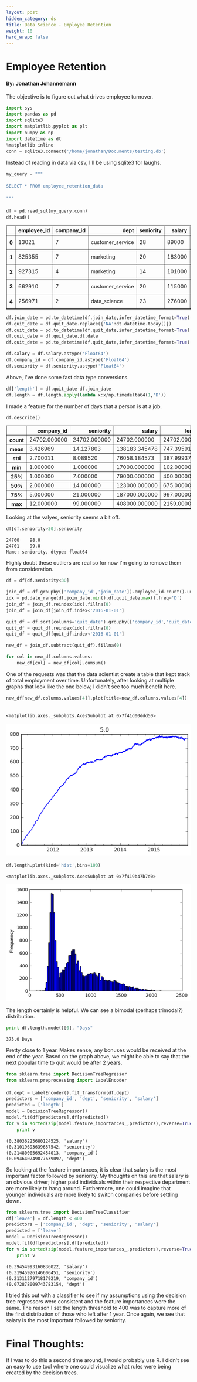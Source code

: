 ```yaml
---
layout: post
hidden_category: ds
title: Data Science - Employee Retention
weight: 10
hard_wrap: false
---
```



# Employee Retention

#### By: Jonathan Johannemann

The objective is to figure out what drives employee turnover.


```python
import sys
import pandas as pd
import sqlite3
import matplotlib.pyplot as plt
import numpy as np
import datetime as dt
%matplotlib inline
conn = sqlite3.connect('/home/jonathan/Documents/testing.db')
```

Instead of reading in data via csv, I'll be using sqlite3 for laughs.


```python
my_query = """

SELECT * FROM employee_retention_data

"""

df = pd.read_sql(my_query,conn)
df.head()
```




<div>
<table border="1" class="dataframe">
  <thead>
    <tr style="text-align: right;">
      <th></th>
      <th>employee_id</th>
      <th>company_id</th>
      <th>dept</th>
      <th>seniority</th>
      <th>salary</th>
      <th>join_date</th>
      <th>quit_date</th>
    </tr>
  </thead>
  <tbody>
    <tr>
      <th>0</th>
      <td>13021</td>
      <td>7</td>
      <td>customer_service</td>
      <td>28</td>
      <td>89000</td>
      <td>2014-03-24</td>
      <td>2015-10-30</td>
    </tr>
    <tr>
      <th>1</th>
      <td>825355</td>
      <td>7</td>
      <td>marketing</td>
      <td>20</td>
      <td>183000</td>
      <td>2013-04-29</td>
      <td>2014-04-04</td>
    </tr>
    <tr>
      <th>2</th>
      <td>927315</td>
      <td>4</td>
      <td>marketing</td>
      <td>14</td>
      <td>101000</td>
      <td>2014-10-13</td>
      <td>NA</td>
    </tr>
    <tr>
      <th>3</th>
      <td>662910</td>
      <td>7</td>
      <td>customer_service</td>
      <td>20</td>
      <td>115000</td>
      <td>2012-05-14</td>
      <td>2013-06-07</td>
    </tr>
    <tr>
      <th>4</th>
      <td>256971</td>
      <td>2</td>
      <td>data_science</td>
      <td>23</td>
      <td>276000</td>
      <td>2011-10-17</td>
      <td>2014-08-22</td>
    </tr>
  </tbody>
</table>
</div>




```python
df.join_date = pd.to_datetime(df.join_date,infer_datetime_format=True)
df.quit_date = df.quit_date.replace({'NA':dt.datetime.today()})
df.quit_date = pd.to_datetime(df.quit_date,infer_datetime_format=True)
df.quit_date = df.quit_date.dt.date
df.quit_date = pd.to_datetime(df.quit_date,infer_datetime_format=True)
```


```python
df.salary = df.salary.astype('Float64')    
df.company_id = df.company_id.astype('Float64')
df.seniority = df.seniority.astype('Float64')
```

Above, I've done some fast data type conversions.


```python
df['length'] = df.quit_date-df.join_date
df.length = df.length.apply(lambda x:x/np.timedelta64(1,'D'))
```

I made a feature for the number of days that a person is at a job.


```python
df.describe()
```




<div>
<table border="1" class="dataframe">
  <thead>
    <tr style="text-align: right;">
      <th></th>
      <th>company_id</th>
      <th>seniority</th>
      <th>salary</th>
      <th>length</th>
    </tr>
  </thead>
  <tbody>
    <tr>
      <th>count</th>
      <td>24702.000000</td>
      <td>24702.000000</td>
      <td>24702.000000</td>
      <td>24702.000000</td>
    </tr>
    <tr>
      <th>mean</th>
      <td>3.426969</td>
      <td>14.127803</td>
      <td>138183.345478</td>
      <td>747.395919</td>
    </tr>
    <tr>
      <th>std</th>
      <td>2.700011</td>
      <td>8.089520</td>
      <td>76058.184573</td>
      <td>387.999373</td>
    </tr>
    <tr>
      <th>min</th>
      <td>1.000000</td>
      <td>1.000000</td>
      <td>17000.000000</td>
      <td>102.000000</td>
    </tr>
    <tr>
      <th>25%</th>
      <td>1.000000</td>
      <td>7.000000</td>
      <td>79000.000000</td>
      <td>400.000000</td>
    </tr>
    <tr>
      <th>50%</th>
      <td>2.000000</td>
      <td>14.000000</td>
      <td>123000.000000</td>
      <td>675.000000</td>
    </tr>
    <tr>
      <th>75%</th>
      <td>5.000000</td>
      <td>21.000000</td>
      <td>187000.000000</td>
      <td>997.000000</td>
    </tr>
    <tr>
      <th>max</th>
      <td>12.000000</td>
      <td>99.000000</td>
      <td>408000.000000</td>
      <td>2159.000000</td>
    </tr>
  </tbody>
</table>
</div>



Looking at the valyes, seniority seems a bit off.


```python
df[df.seniority>30].seniority
```




    24700    98.0
    24701    99.0
    Name: seniority, dtype: float64



Highly doubt these outliers are real so for now I'm going to remove them from consideration.


```python
df = df[df.seniority<30]
```


```python
join_df = df.groupby(['company_id','join_date']).employee_id.count().unstack('company_id').fillna(0)
idx = pd.date_range(df.join_date.min(),df.quit_date.max(),freq='D')
join_df = join_df.reindex(idx).fillna(0)
join_df = join_df[join_df.index<'2016-01-01']
```


```python
quit_df = df.sort(columns='quit_date').groupby(['company_id','quit_date']).employee_id.count().unstack('company_id').fillna(0)
quit_df = quit_df.reindex(idx).fillna(0)
quit_df = quit_df[quit_df.index<'2016-01-01']
```


```python
new_df = join_df.subtract(quit_df).fillna(0)
```


```python
for col in new_df.columns.values:
    new_df[col] = new_df[col].cumsum()
```

One of the requests was that the data scientist create a table that kept track of total employment over time. Unfortunately, after looking at multiple graphs that look like the one below, I didn't see too much benefit here.


```python
new_df[new_df.columns.values[4]].plot(title=new_df.columns.values[4])
    
```




    <matplotlib.axes._subplots.AxesSubplot at 0x7f41d00ddd50>




![png](https://raw.githubusercontent.com/JonathanJohann/Research/master/_posts/Data_Science/Pics/output_19_1.png)



```python
df.length.plot(kind='hist',bins=100)
```




    <matplotlib.axes._subplots.AxesSubplot at 0x7f419b47b7d0>




![png](https://raw.githubusercontent.com/JonathanJohann/Research/master/_posts/Data_Science/Pics/output_20_1.png)


The length certainly is helpful. We can see a bimodal (perhaps trimodal?) distribution.


```python
print df.length.mode()[0], "Days"
```

    375.0 Days


Pretty close to 1 year. Makes sense, any bonuses would be received at the end of the year. Based on the graph above, we might be able to say that the next popular time to quit would be after 2 years.

```python
from sklearn.tree import DecisionTreeRegressor
from sklearn.preprocessing import LabelEncoder

df.dept = LabelEncoder().fit_transform(df.dept)
predictors = ['company_id', 'dept', 'seniority', 'salary']
predicted = ['length']
model = DecisionTreeRegressor()
model.fit(df[predictors],df[predicted])
for v in sorted(zip(model.feature_importances_,predictors),reverse=True):
    print v
```

    (0.38036225680124525, 'salary')
    (0.31019693639657542, 'seniority')
    (0.21480005692454013, 'company_id')
    (0.094640749877639097, 'dept')

So looking at the feature importances, it is clear that salary is the most important factor followed by seniority. My thoughts on this are that salary is an obvious driver; higher paid individuals within their respective department are more likely to hang around. Furthermore, one could imagine that younger individuals are more likely to switch companies before settling down.


```python
from sklearn.tree import DecisionTreeClassifier
df['leave'] = df.length < 400
predictors = ['company_id', 'dept', 'seniority', 'salary']
predicted = ['leave']
model = DecisionTreeRegressor()
model.fit(df[predictors],df[predicted])
for v in sorted(zip(model.feature_importances_,predictors),reverse=True):
    print v
```


    (0.39454993160836022, 'salary')
    (0.31945926146606451, 'seniority')
    (0.21311279718179219, 'company_id')
    (0.072878009743783154, 'dept')

I tried this out with a classifier to see if my assumptions using the decision tree regressors were consistent and the feature importances were the same. The reason I set the length threshold to 400 was to capture more of the first distribution of those who left after 1 year. Once again, we see that salary is the most important followed by seniority.

# Final Thoughts:
If I was to do this a second time around, I would probably use R. I didn't see an easy to use tool where one could visualize what rules were being created by the decision trees. 
